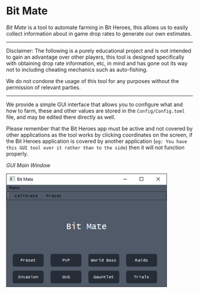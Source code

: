 # Bit Mate

*Bit Mate* is a tool to automate farming in Bit Heroes, this allows us to easily collect information about in game drop rates to generate our own estimates.


---

Disclaimer: The following is a purely educational project and is not intended to gain an advantage over other players, this tool is designed specifically with obtaining drop rate information, etc, in mind and has gone out its way not to including cheating mechanics such as auto-fishing. 

We do not condone the usage of this tool for any purposes without the permission of relevant parties.

---

We provide a simple GUI interface that allows you to configure what and how to farm, these and other values are stored in the `Config/Config.toml` file, and may be edited there directly as well.

Please remember that the Bit Heroes app must be active and not covered by other applications as the tool works by clicking coordinates on the screen, if the Bit Heroes application is covered by another application  (`eg: You have this GUI tool over it rather than to the side`) then it will not function properly.


*GUI Main Window*

![Bit Mate GUI Main Window](https://github.com/0xv1b/Bit-Mate/blob/main/assets/BitMate_GUI_Main_Window.png)